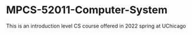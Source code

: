 # MPCS-52011-Computer-System
This is an introduction level CS course offered in 2022 spring at UChicago
